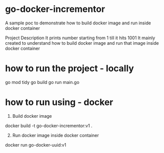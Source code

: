 # go-docker-incrementor

A sample poc to demonstrate how to build docker image and run inside docker container

Project Description
It prints number starting from 1 till it hits 1001
It mainly created to understand how to build docker image and run that image inside docker container

# how to run the project - locally

go mod tidy
go build
go run main.go

# how to run using - docker

1. Build docker image

docker build -t go-docker-incrementor:v1 .

2. Run docker image inside docker container

docker run go-docker-uuid:v1
